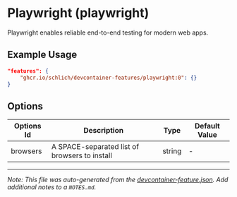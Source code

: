 
# Playwright (playwright)

Playwright enables reliable end-to-end testing for modern web apps.

## Example Usage

```json
"features": {
    "ghcr.io/schlich/devcontainer-features/playwright:0": {}
}
```

## Options

| Options Id | Description | Type | Default Value |
|-----|-----|-----|-----|
| browsers | A SPACE-separated list of browsers to install | string | - |



---

_Note: This file was auto-generated from the [devcontainer-feature.json](https://github.com/schlich/devcontainer-features/blob/main/src/playwright/devcontainer-feature.json).  Add additional notes to a `NOTES.md`._
